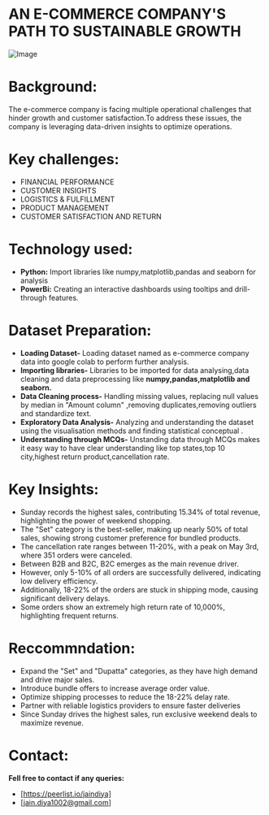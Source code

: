 # AN E-COMMERCE COMPANY'S PATH TO SUSTAINABLE GROWTH

![Image](https://github.com/user-attachments/assets/86abf952-5116-45c3-994b-213f3db7dca3)

   # Background:
  The e-commerce company is facing multiple  operational challenges that hinder growth and customer satisfaction.To address these issues, the company is leveraging data-driven insights to optimize
 operations.

  # Key challenges:
  - FINANCIAL PERFORMANCE
  - CUSTOMER INSIGHTS
  - LOGISTICS & FULFILLMENT
  - PRODUCT MANAGEMENT
  - CUSTOMER SATISFACTION AND RETURN

 # Technology used:
 - **Python:** Import libraries like numpy,matplotlib,pandas and seaborn for analysis
 - **PowerBi:** Creating an interactive dashboards using tooltips and drill-through features.

# Dataset Preparation:
- **Loading Dataset-** Loading dataset named as e-commerce company data into google colab to perform further analysis.
- **Importing libraries-** Libraries to be imported for data analysing,data cleaning and data preprocessing like **numpy,pandas,matplotlib and seaborn.**
- **Data Cleaning process-** Handling missing values, replacing null values by median in "Amount column" ,removing duplicates,removing outliers and standardize text.
- **Exploratory Data Analysis-** Analyzing and understanding the dataset using the visualisation methods and finding statistical conceptual .
- **Understanding through MCQs-** Unstanding data through MCQs makes it easy way to have clear understanding like top states,top 10 city,highest return product,cancellation rate.

# Key Insights:
- Sunday records the highest sales, contributing 15.34% of total revenue, highlighting the power of weekend shopping.
- The "Set" category is the best-seller, making up nearly 50% of total sales, showing strong customer preference for bundled products.
- The cancellation rate ranges between 11-20%, with a peak on May 3rd, where 351 orders were canceled.
- Between B2B and B2C, B2C emerges as the main revenue driver.
- However, only 5-10% of all orders are successfully delivered, indicating low delivery efficiency.
- Additionally, 18-22% of the orders are stuck in shipping mode, causing significant delivery delays.
- Some orders show an extremely high return rate of 10,000%, highlighting frequent returns.

# Reccommndation:
- Expand the "Set" and "Dupatta" categories, as they have high demand and drive major sales.
- Introduce bundle offers to increase average order value.
- Optimize shipping processes to reduce the 18-22% delay rate.
- Partner with reliable logistics providers to ensure faster deliveries
- Since Sunday drives the highest sales, run exclusive weekend deals to maximize revenue.

# Contact:
**Fell free to contact if any queries:**
- [https://peerlist.io/jaindiya]
- [jain.diya1002@gmail.com]
 

